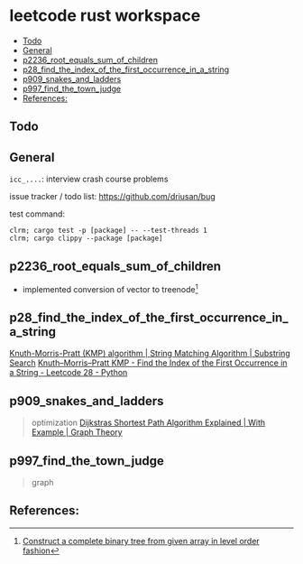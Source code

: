 # leetcode rust workspace

<!-- toc GitLab -->

* [Todo](#todo)
* [General](#general)
* [p2236_root_equals_sum_of_children](#p2236_root_equals_sum_of_children)
* [p28_find_the_index_of_the_first_occurrence_in_a_string](#p28_find_the_index_of_the_first_occurrence_in_a_string)
* [p909_snakes_and_ladders](#p909_snakes_and_ladders)
* [p997_find_the_town_judge](#p997_find_the_town_judge)
* [References:](#references)

<!-- toc -->

## Todo

## General

`icc_....`: interview crash course problems

issue tracker / todo list: https://github.com/driusan/bug

test command:
```
clrm; cargo test -p [package] -- --test-threads 1
clrm; cargo clippy --package [package]
```

## p2236_root_equals_sum_of_children

- implemented conversion of vector to treenode[^1]

## p28_find_the_index_of_the_first_occurrence_in_a_string
[Knuth-Morris-Pratt (KMP) algorithm | String Matching Algorithm | Substring Search](https://www.youtube.com/watch?v=4jY57Ehc14Y)
[Knuth–Morris–Pratt KMP - Find the Index of the First Occurrence in a String - Leetcode 28 - Python](https://www.youtube.com/watch?v=JoF0Z7nVSrA)

## p909_snakes_and_ladders
> optimization 
[Dijkstras Shortest Path Algorithm Explained | With Example | Graph Theory](https://www.youtube.com/watch?v=bZkzH5x0SKU)

## p997_find_the_town_judge
> graph

## References:

[^1]: [Construct a complete binary tree from given array in level order fashion](https://www.geeksforgeeks.org/construct-complete-binary-tree-given-array/)
